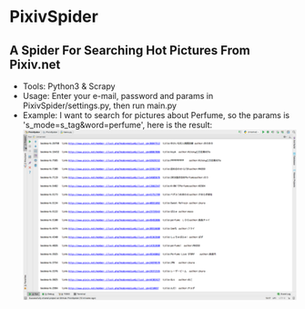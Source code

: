 # PixivSpider
## A Spider For Searching Hot Pictures From Pixiv.net

- Tools:      Python3 & Scrapy
- Usage:      Enter your e-mail, password and params in PixivSpider/settings.py, then run main.py
- Example:
I want to search for pictures about Perfume, so the params is 's_mode=s_tag&word=perfume', here is the result:
![](https://github.com/BIOTONIC/PixivSpider/blob/master/Screen%20Shot%202017-01-22%20at%2019.42.52.png)
